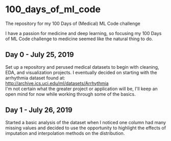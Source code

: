 # 100_days_of_ml_code
The repository for my 100 Days of (Medical) ML Code challenge

I have a passion for medicine and deep learning, so focusing my 100 Days of ML Code challenge to medicine seemed like the natural thing to do.

## Day 0 - July 25, 2019
Set up a repository and perused medical datasets to begin with cleaning, EDA, and visualization projects. I eventually decided on starting with the arrhythmia dataset found at: http://archive.ics.uci.edu/ml/datasets/Arrhythmia <br>
I'm not certain what the greater project or application will be, I'll keep an open mind for now while working through some of the basics.

## Day 1 - July 26,  2019
Started a basic analysis of the dataset when I noticed one column had many missing values and decided to use the opportunity to highlight the effects of imputation and interpolation methods on the distribution.
